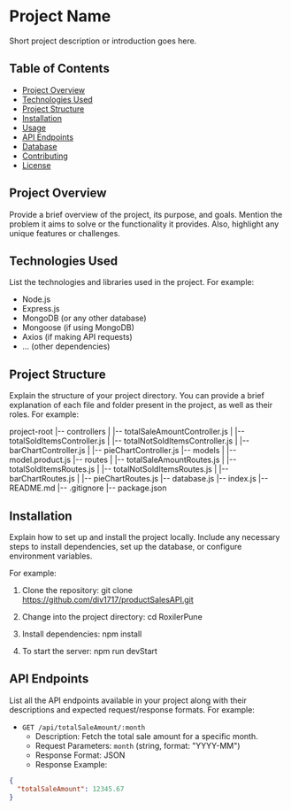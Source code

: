 # Project Name

Short project description or introduction goes here.

## Table of Contents

- [Project Overview](#project-overview)
- [Technologies Used](#technologies-used)
- [Project Structure](#project-structure)
- [Installation](#installation)
- [Usage](#usage)
- [API Endpoints](#api-endpoints)
- [Database](#database)
- [Contributing](#contributing)
- [License](#license)

## Project Overview

Provide a brief overview of the project, its purpose, and goals. Mention the problem it aims to solve or the functionality it provides. Also, highlight any unique features or challenges.

## Technologies Used

List the technologies and libraries used in the project. For example:

- Node.js
- Express.js
- MongoDB (or any other database)
- Mongoose (if using MongoDB)
- Axios (if making API requests)
- ... (other dependencies)

## Project Structure

Explain the structure of your project directory. You can provide a brief explanation of each file and folder present in the project, as well as their roles. For example:

project-root
|-- controllers
| |-- totalSaleAmountController.js
| |-- totalSoldItemsController.js
| |-- totalNotSoldItemsController.js
| |-- barChartController.js
| |-- pieChartController.js
|-- models
| |-- model.product.js
|-- routes
| |-- totalSaleAmountRoutes.js
| |-- totalSoldItemsRoutes.js
| |-- totalNotSoldItemsRoutes.js
| |-- barChartRoutes.js
| |-- pieChartRoutes.js
|-- database.js
|-- index.js
|-- README.md
|-- .gitignore
|-- package.json

## Installation

Explain how to set up and install the project locally. Include any necessary steps to install dependencies, set up the database, or configure environment variables.

For example:

1. Clone the repository: git clone https://github.com/div1717/productSalesAPI.git

2. Change into the project directory: cd RoxilerPune

3. Install dependencies: npm install

4. To start the server: npm run devStart

## API Endpoints

List all the API endpoints available in your project along with their descriptions and expected request/response formats. For example:

- `GET /api/totalSaleAmount/:month`
  - Description: Fetch the total sale amount for a specific month.
  - Request Parameters: `month` (string, format: "YYYY-MM")
  - Response Format: JSON
  - Response Example:

```json
{
  "totalSaleAmount": 12345.67
}
```
